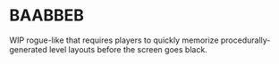 # BAABBEB

WIP rogue-like that requires players to quickly memorize procedurally-generated level layouts before the screen goes black.

